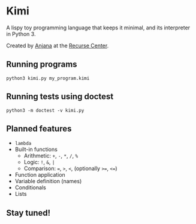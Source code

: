 # Kimi
A lispy toy programming language that keeps it minimal,
and its interpreter in Python 3.

Created by [Anjana](https://github.com/vakila) at the [Recurse Center](https://www.recurse.com).

## Running programs
    python3 kimi.py my_program.kimi

## Running tests using doctest
    python3 -m doctest -v kimi.py

## Planned features
* `lambda`
* Built-in functions
    * Arithmetic: `+`, `-`, `*`, `/`, `%`
    * Logic: `!`, `&`, `|`
    * Comparison: `=`, `>`, `<`, (optionally `>=`, `<=`)
* Function application
* Variable definition (names)
* Conditionals
* Lists

## Stay tuned!
